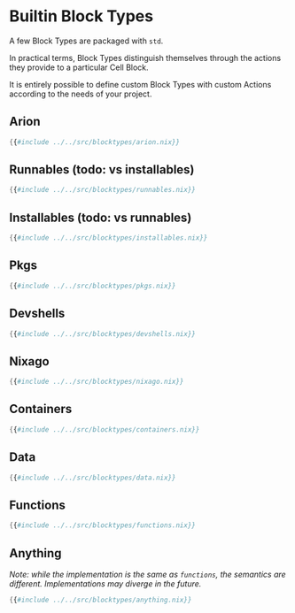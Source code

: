 <div class="sidetoc"><nav class="pagetoc"></nav></div>

# Builtin Block Types

A few Block Types are packaged with `std`.

In practical terms, Block Types distinguish themselves through the
actions they provide to a particular Cell Block.

It is entirely possible to define custom Block Types with custom
Actions according to the needs of your project.

## Arion

```nix
{{#include ../../src/blocktypes/arion.nix}}
```

## Runnables (todo: vs installables)

```nix
{{#include ../../src/blocktypes/runnables.nix}}
```

## Installables (todo: vs runnables)

```nix
{{#include ../../src/blocktypes/installables.nix}}
```

## Pkgs

```nix
{{#include ../../src/blocktypes/pkgs.nix}}
```

## Devshells

```nix
{{#include ../../src/blocktypes/devshells.nix}}
```

## Nixago

```nix
{{#include ../../src/blocktypes/nixago.nix}}
```

## Containers

```nix
{{#include ../../src/blocktypes/containers.nix}}
```

## Data

```nix
{{#include ../../src/blocktypes/data.nix}}
```

## Functions

```nix
{{#include ../../src/blocktypes/functions.nix}}
```

## Anything

_Note: while the implementation is the same as `functions`, the semantics are different. Implementations may diverge in the future._

```nix
{{#include ../../src/blocktypes/anything.nix}}
```
